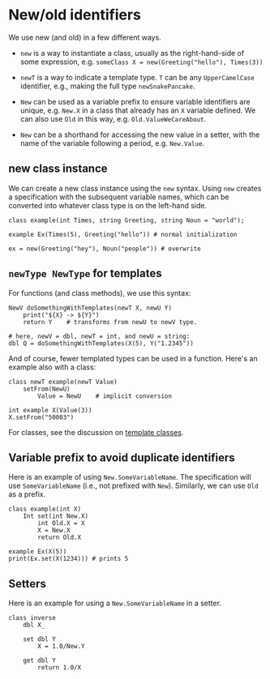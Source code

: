 # New/old identifiers

We use new (and old) in a few different ways.

* `new` is a way to instantiate a class, usually as the right-hand-side
  of some expression, e.g. `someClass X = new(Greeting("hello"), Times(3))`

* `newT` is a way to indicate a template type.  `T` can be any
  `UpperCamelCase` identifier, e.g., making the full type `newSnakePancake`.

* `New` can be used as a variable prefix to ensure variable identifiers are
  unique, e.g. `New.X` in a class that already has an `X` variable defined.
  We can also use `Old` in this way, e.g. `Old.ValueWeCareAbout`.

* `New` can be a shorthand for accessing the new value in a setter, with
  the name of the variable following a period, e.g. `New.Value`.

## new class instance

We can create a new class instance using the `new` syntax.  Using `new`
creates a specification with the subsequent variable names, which
can be converted into whatever class type is on the left-hand side.

```
class example(int Times, string Greeting, string Noun = "world");

example Ex(Times(5), Greeting("hello")) # normal initialization

ex = new(Greeting("hey"), Noun("people")) # overwrite
```

## `newType NewType` for templates

For functions (and class methods), we use this syntax:

```
NewV doSomethingWithTemplates(newT X, newU Y)
    print("${X} -> ${Y}")
    return Y    # transforms from newU to newV type.

# here, newV = dbl, newT = int, and newU = string:
dbl Q = doSomethingWithTemplates(X(5), Y("1.2345"))
```

And of course, fewer templated types can be used in a function.
Here's an example also with a class:

```
class newT example(newT Value)
    setFrom(NewU)
        Value = NewU    # implicit conversion

int example X(Value(3))
X.setFrom("50003")
```

For classes, see the discussion on [template classes](./template_class.md).

## Variable prefix to avoid duplicate identifiers

Here is an example of using `New.SomeVariableName`.  The specification
will use `SomeVariableName` (i.e., not prefixed with `New`).  Similarly,
we can use `Old` as a prefix.

```
class example(int X)
    Int set(int New.X)
        int Old.X = X
        X = New.X
        return Old.X

example Ex(X(5))
print(Ex.set(X(1234))) # prints 5
```

## Setters

Here is an example for using a `New.SomeVariableName` in a setter.

```
class inverse
    dbl X_

    set dbl Y
        X = 1.0/New.Y

    get dbl Y
        return 1.0/X
```

